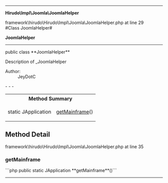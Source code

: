 - - -

**Hirudo\Impl\Joomla\JoomlaHelper**
<div class="location">framework\hirudo\Hirudo\Impl\Joomla\JoomlaHelper.php at line 29</div>
#Class JoomlaHelper#

**JoomlaHelper**


- - -

<p class="signature">public  class **JoomlaHelper**</p>

<div class="comment" id="overview_description"><p>Description of _JoomlaHelper</p></div>

<dl>
<dt>Author:</dt>
<dd>JeyDotC</dd>
</dl>
- - -

<table id="summary_method">
<tr><th colspan="2">Method Summary</th></tr>
<tr>
<td class="type">static  JApplication</td>
<td class="description"><p class="name"><a href="#getMainframe">getMainframe</a>()</p><p class="description"></p></td>
</tr>
</table>

<h2 id="detail_method">Method Detail</h2>
<div class="location">framework\hirudo\Hirudo\Impl\Joomla\JoomlaHelper.php at line 35</div>
<h3 id="getMainframe()">getMainframe</h3>
```php
public static  JApplication **getMainframe**()```
<div class="details">
<p></p></div>

- - -

